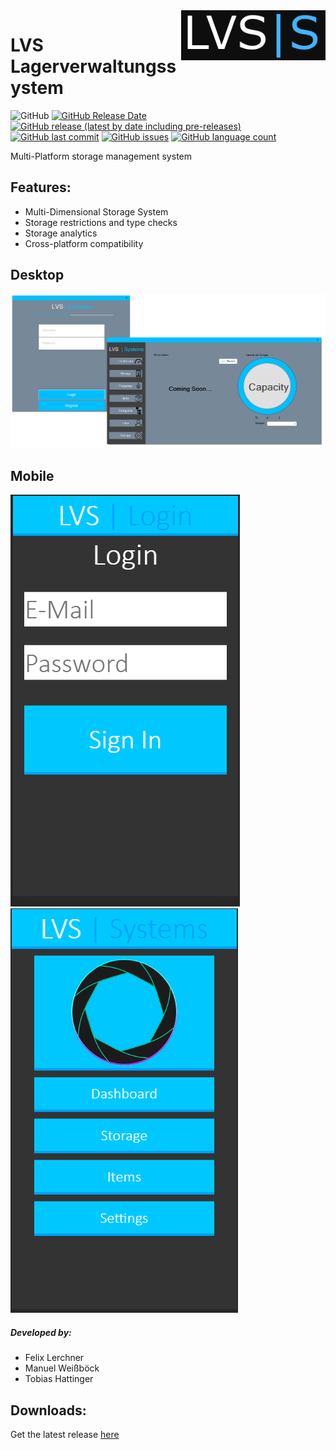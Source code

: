 <img align="right" width="auto" height="80" src="https://github.com/TobiHatti/LVS_Lagerverwaltungssystem/blob/master/LVS_Logo_S.png">

# LVS Lagerverwaltungssystem

![GitHub](https://img.shields.io/github/license/TobiHatti/LVS_Lagerverwaltungssystem)
[![GitHub Release Date](https://img.shields.io/github/release-date/TobiHatti/LVS_Lagerverwaltungssystem)](https://github.com/TobiHatti/LVS_Lagerverwaltungssystem/releases)[![GitHub release (latest by date including pre-releases)](https://img.shields.io/github/v/release/TobiHatti/LVS_Lagerverwaltungssystem?include_prereleases)](https://github.com/TobiHatti/LVS_Lagerverwaltungssystem/releases)
[![GitHub last commit](https://img.shields.io/github/last-commit/TobiHatti/LVS_Lagerverwaltungssystem)](https://github.com/TobiHatti/LVS_Lagerverwaltungssystem/commits/master)
[![GitHub issues](https://img.shields.io/github/issues-raw/TobiHatti/LVS_Lagerverwaltungssystem)](https://github.com/TobiHatti/LVS_Lagerverwaltungssystem/issues)
[![GitHub language count](https://img.shields.io/github/languages/count/TobiHatti/LVS_Lagerverwaltungssystem)](https://github.com/TobiHatti/LVS_Lagerverwaltungssystem)

Multi-Platform storage management system

## Features:
- Multi-Dimensional Storage System
- Storage restrictions and type checks
- Storage analytics
- Cross-platform compatibility

## Desktop
![image](https://github.com/TobiHatti/LVS_Lagerverwaltungssystem/blob/master/LVS_Sample_01.png)

## Mobile
![image](https://github.com/TobiHatti/LVS_Lagerverwaltungssystem/blob/master/LVS_Sample_02.png)
![image](https://github.com/TobiHatti/LVS_Lagerverwaltungssystem/blob/master/LVS_Sample_03.png)

##### Developed by:
- Felix Lerchner
- Manuel Weißböck
- Tobias Hattinger

## Downloads:
Get the latest release [here](https://github.com/TobiHatti/LVS_Lagerverwaltungssystem/releases)
